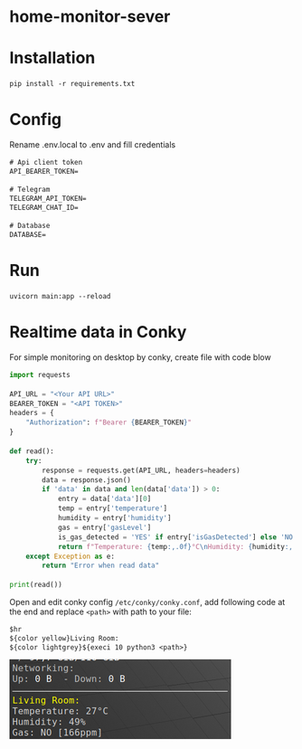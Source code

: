 # home-monitor-sever
# Installation 
```pip install -r requirements.txt```

# Config
Rename .env.local to .env and fill credentials
```
# Api client token
API_BEARER_TOKEN=

# Telegram 
TELEGRAM_API_TOKEN=
TELEGRAM_CHAT_ID=

# Database
DATABASE=
```

# Run 
```uvicorn main:app --reload```

# Realtime data in Conky
For simple monitoring on desktop by conky, create file with code blow 
```python
import requests

API_URL = "<Your API URL>"
BEARER_TOKEN = "<API TOKEN>"
headers = {
    "Authorization": f"Bearer {BEARER_TOKEN}"
}

def read():
    try:
        response = requests.get(API_URL, headers=headers)
        data = response.json()
        if 'data' in data and len(data['data']) > 0:
            entry = data['data'][0]
            temp = entry['temperature']
            humidity = entry['humidity']
            gas = entry['gasLevel']
            is_gas_detected = 'YES' if entry['isGasDetected'] else 'NO'
            return f"Temperature: {temp:,.0f}°C\nHumidity: {humidity:,.0f}%\nGas: {is_gas_detected} [{gas}ppm]"
    except Exception as e:
        return "Error when read data"

print(read())
```
Open and edit conky config
`/etc/conky/conky.conf`,
add following code at the end and replace `<path>` with path to your file:
```
$hr
${color yellow}Living Room:
${color lightgrey}${execi 10 python3 <path>}
```
![img.png](conky.png)
